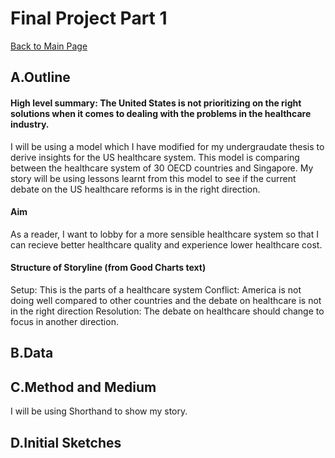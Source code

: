 # Final Project Part 1 
[Back to Main Page](https://yangle-l.github.io/Lim-Portfolio)

## A.Outline
#### High level summary: The United States is not prioritizing on the right solutions when it comes to dealing with the problems in the healthcare industry.
I will be using a model which I have modified for my undergraudate thesis to derive insights for the US healthcare system. This model is comparing between the healthcare system of 30 OECD countries and Singapore. My story will be using lessons learnt from this model to see if the current debate on the US healthcare reforms is in the right direction.

#### Aim
As a reader, I want to lobby for a more sensible healthcare system so that I can recieve better healthcare quality and experience lower healthcare cost.    

#### Structure of Storyline (from Good Charts text)
Setup: This is the parts of a healthcare system 
Conflict: America is not doing well compared to other countries and the debate on healthcare is not in the right direction 
Resolution: The debate on healthcare should change to focus in another direction. 

## B.Data

## C.Method and Medium
I will be using Shorthand to show my story. 

## D.Initial Sketches



